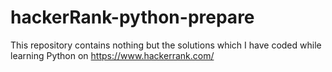 # hackerRank-python-prepare
This repository contains nothing but the solutions which I have coded while learning Python on https://www.hackerrank.com/
